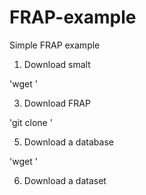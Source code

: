 # FRAP-example
Simple FRAP example

1. Download smalt

'wget '

3. Download FRAP

'git clone '

5. Download a database

'wget '

6. Download a dataset
